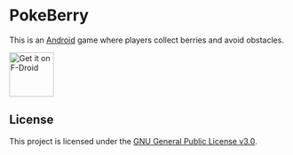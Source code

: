 # PokeBerry

This is an [Android](https://www.android.com/) game where players collect berries and avoid obstacles.

[<img src="https://fdroid.gitlab.io/artwork/badge/get-it-on.png"
    alt="Get it on F-Droid"
    height="80">](https://f-droid.org/packages/cat.teknos.pikaberry/)

## License

This project is licensed under the [GNU General Public License v3.0](LICENSE).